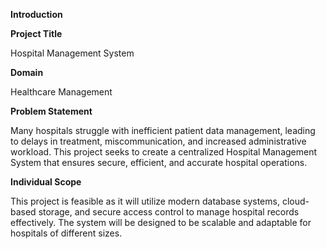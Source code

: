 **Introduction**

**Project Title**

Hospital Management System

**Domain**

Healthcare Management

**Problem Statement**

Many hospitals struggle with inefficient patient data management, leading to delays in treatment, miscommunication, and increased administrative workload. This project seeks to create a centralized Hospital Management System that ensures secure, efficient, and accurate hospital operations.

**Individual Scope**

This project is feasible as it will utilize modern database systems, cloud-based storage, and secure access control to manage hospital records effectively. The system will be designed to be scalable and adaptable for hospitals of different sizes.
